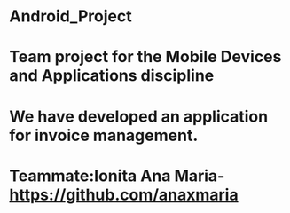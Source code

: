 # Android_Project
# Team project for the Mobile Devices and Applications discipline
# We have developed an application for invoice management.
# Teammate:Ionita Ana Maria-https://github.com/anaxmaria
